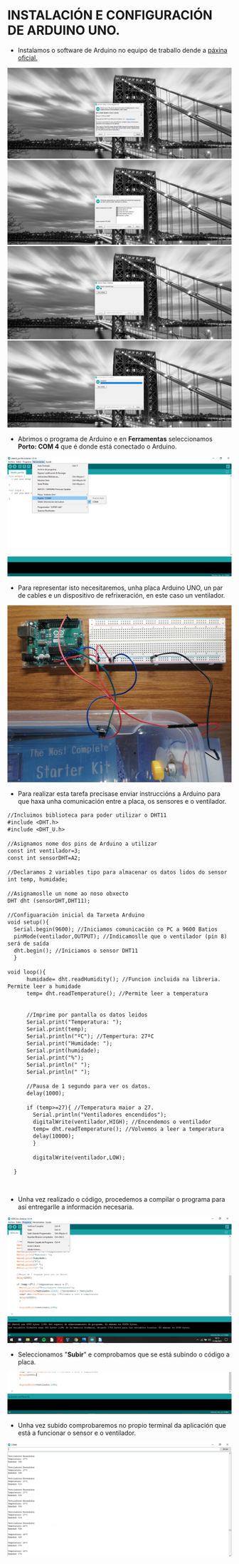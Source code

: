 # INSTALACIÓN E CONFIGURACIÓN DE ARDUINO UNO.

- Instalamos o software de Arduino no equipo de traballo dende a [páxina oficial.](https://www.arduino.cc/en/software/)


![raspi_1](doc/img/imaxes-arduino/ardu1.png)
![raspi_1](doc/img/imaxes-arduino/ardu2.png)
![raspi_1](doc/img/imaxes-arduino/ardu3.png)
![raspi_1](doc/img/imaxes-arduino/ardu4.png)


- Abrimos o programa de Arduino e en **Ferramentas** seleccionamos **Porto: COM 4** que é donde está conectado o Arduino.


![raspi_1](doc/img/imaxes-arduino/ardu5.png)


- Para representar isto necesitaremos, unha placa Arduino UNO, un par de cables e un dispositivo de refrixeración, en este caso un ventilador.


![raspi_1](doc/img/imaxes-arduino/ardu7.png)


- Para realizar esta tarefa precisase enviar instruccións a Arduino para que haxa unha comunicación entre a placa, os sensores e o ventilador.



```
//Incluimos biblioteca para poder utilizar o DHT11
#include <DHT.h>
#include <DHT_U.h>

//Asignamos nome dos pins de Arduino a utilizar
const int ventilador=3;
const int sensorDHT=A2;

//Declaramos 2 variables tipo para almacenar os datos lidos do sensor
int temp, humidade;

//Asignamoslle un nome ao noso obxecto
DHT dht (sensorDHT,DHT11);

//Configuaraciòn inicial da Tarxeta Arduino
void setup(){
  Serial.begin(9600); //Iniciamos comunicaciòn co PC a 9600 Batios
  pinMode(ventilador,OUTPUT); //Indicamoslle que o ventilador (pin 8) será de saída
  dht.begin(); //Iniciamos o sensor DHT11
  }

void loop(){
      humidade= dht.readHumidity(); //Funcion incluida na libreria. Permite leer a humidade
      temp= dht.readTemperature(); //Permite leer a temperatura


      //Imprime por pantalla os datos leidos
      Serial.print("Temperatura: ");
      Serial.print(temp);
      Serial.println("ºC"); //Tempertura: 27ºC
      Serial.print("Humidade: ");
      Serial.print(humidade);
      Serial.print("%");
      Serial.println(" ");
      Serial.println(" ");

      //Pausa de 1 segundo para ver os datos.
      delay(1000);

      if (temp>=27){ //Temperatura maior a 27.
        Serial.println("Ventiladores encendidos");
        digitalWrite(ventilador,HIGH); //Encendemos o ventilador
        temp= dht.readTemperature(); //Volvemos a leer a temperatura
        delay(10000);
        }

        digitalWrite(ventilador,LOW);

  }

  
```


- Unha vez realizado o código, procedemos a compilar o programa para así entregarlle a información necesaria.


![raspi_1](doc/img/imaxes-arduino/ardu10.png)


- Seleccionamos "**Subir**" e comprobamos que se está subindo o código a placa.

![raspi_1](doc/img/imaxes-arduino/ardu11.png)


- Unha vez subido comprobaremos no propio terminal da aplicación que está a funcionar o sensor e o ventilador.


![raspi_1](doc/img/imaxes-arduino/ardux.png)







